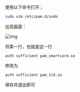 使用以下命令打开；

```zsh
sudo vim /etc/pam.d/sudo
```

出现画面：

![img](https://wowpb.pages.dev/file/87d7666969a963e5c4890.png)

将第一行，也就是这一行

```plain
auth sufficient pam_smartcard.so
```

修改为

```plain
auth sufficient pam_tid.so
```

保存并退出即可